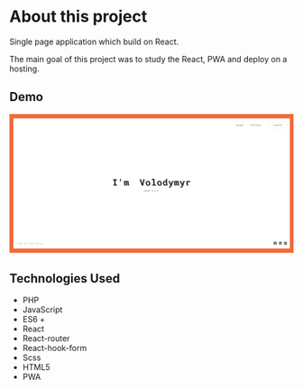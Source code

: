 # About this project

Single page application which build on React.

The main goal of this project was to study the React, PWA and deploy on a hosting.

## Demo

![Farmers Market Finder - Animated gif demo](demo/demo.gif)

## Technologies Used

- PHP
- JavaScript
- ES6 +
- React
- React-router
- React-hook-form
- Scss
- HTML5
- PWA
